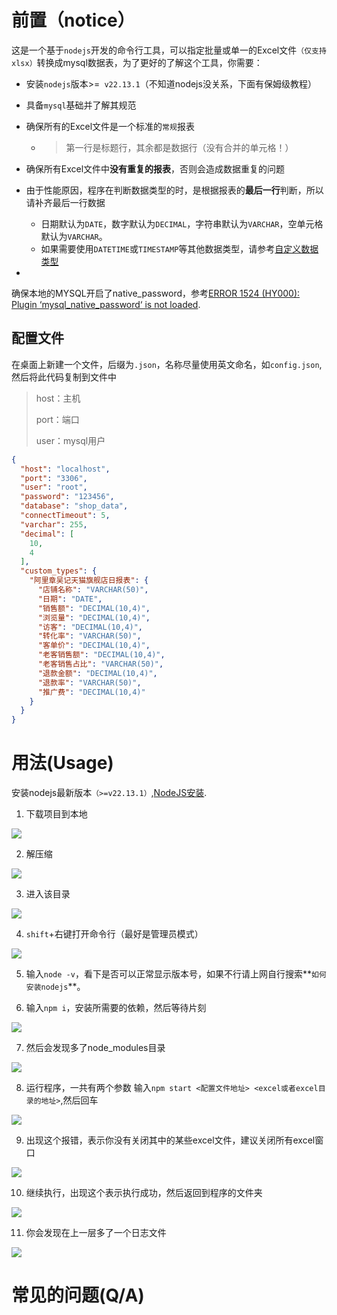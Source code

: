# 前置（notice）

这是一个基于`nodejs`开发的命令行工具，可以指定批量或单一的Excel文件`（仅支持xlsx）`转换成mysql数据表，为了更好的了解这个工具，你需要：

+ 安装`nodejs`版本>=` v22.13.1`（不知道nodejs没关系，下面有保姆级教程）

+ 具备`mysql`基础并了解其规范

+ 确保所有的Excel文件是一个标准的`常规`报表

    + > 第一行是标题行，其余都是数据行（没有合并的单元格！）

+ 确保所有Excel文件中**没有重复的报表**，否则会造成数据重复的问题

+ 由于性能原因，程序在判断数据类型的时，是根据报表的**最后一行**判断，所以请补齐最后一行数据

    + 日期默认为`DATE`，数字默认为`DECIMAL`，字符串默认为`VARCHAR`，空单元格默认为`VARCHAR`。
    + 如果需要使用`DATETIME`或`TIMESTAMP`等其他数据类型，请参考<u>自定义数据类型</u>

+
确保本地的MYSQL开启了native_password，参考[ERROR 1524 (HY000): Plugin ‘mysql_native_password‘ is not loaded](https://blog.csdn.net/xiaohua616/article/details/139477112).

## 配置文件

在桌面上新建一个文件，后缀为`.json`，名称尽量使用英文命名，如`config.json`,然后将此代码复制到文件中

> host：主机
>
> port：端口
>
> user：mysql用户
>
>

```json
{
  "host": "localhost",
  "port": "3306",
  "user": "root",
  "password": "123456",
  "database": "shop_data",
  "connectTimeout": 5,
  "varchar": 255,
  "decimal": [
    10,
    4
  ],
  "custom_types": {
    "阿里章吴记天猫旗舰店日报表": {
      "店铺名称": "VARCHAR(50)",
      "日期": "DATE",
      "销售额": "DECIMAL(10,4)",
      "浏览量": "DECIMAL(10,4)",
      "访客": "DECIMAL(10,4)",
      "转化率": "VARCHAR(50)",
      "客单价": "DECIMAL(10,4)",
      "老客销售额": "DECIMAL(10,4)",
      "老客销售占比": "VARCHAR(50)",
      "退款金额": "DECIMAL(10,4)",
      "退款率": "VARCHAR(50)",
      "推广费": "DECIMAL(10,4)"
    }
  }
}
```

# 用法(Usage)

安装nodejs最新版本`（>=v22.13.1）`,[NodeJS安装](https://nodejs.org/en).

1. 下载项目到本地

![](./assets/下载项目到本地.jpg)

2. 解压缩

![](./assets/解压缩.jpg)

3. 进入该目录

![](./assets/进入该目录.jpg)

4. `shift`+右键打开命令行（最好是管理员模式）

![](./assets/打开命令行.jpg)

5. 输入`node -v`，看下是否可以正常显示版本号，如果不行请上网自行搜索**`如何安装nodejs`**。

6. 输入`npm i`，安装所需要的依赖，然后等待片刻

![](./assets/安装依赖.jpg)

7. 然后会发现多了node_modules目录

![](./assets/多了node_modules目录.jpg)

8. 运行程序，一共有两个参数 输入`npm start <配置文件地址> <excel或者excel目录的地址>`,然后回车

![](./assets/配置文件路径.jpg)

9. 出现这个报错，表示你没有关闭其中的某些excel文件，建议关闭所有excel窗口

![](./assets/文件窗口报错.jpg)

10. 继续执行，出现这个表示执行成功，然后返回到程序的文件夹

![](./assets/执行成功.jpg)

11. 你会发现在上一层多了一个日志文件

![](./assets/日志文件.jpg)

# 常见的问题(Q/A)

